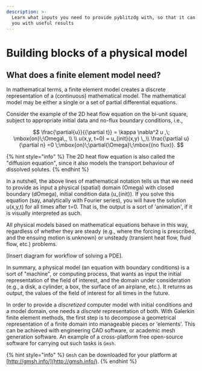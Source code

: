 ```yaml
---
description: >-
  Learn what inputs you need to provide pyblitzdg with, so that it can provide
  you with useful results
---
```


# Building blocks of a physical model

## What does a finite element model need?

In mathematical terms, a finite element model creates a discrete representation of a \(continuous\) mathematical model. The mathematical model may be either a single or a set of partial differential equations.

Consider the example of the 2D heat flow equation on the bi-unit square, subject to appropriate initial data and no-flux boundary conditions, i.e.,

$$
\frac{\partial{u}}{{\partial t}} = \kappa \nabla^2 u ,\; \mbox{on}\;\Omega\,, \\ \\
u(x,y, t=0) = u_{init}(x,y) \,,\\
\frac{\partial u}{\partial n} =0 \;\mbox{on}\;\partial{\Omega}\;\mbox{(no flux)}.
$$

{% hint style="info" %}
 The 2D heat flow equation is also called the "diffusion equation", since it also models the transport behaviour of dissolved solutes.
{% endhint %}

In a nutshell, the above lines of mathematical notation tells us that we need to provide as input a physical \(spatial\) domain \(Omega\) with closed boundary \(dOmega\), initial condition data \(u\_{init}\). If you solve this equation \(say, analytically with Fourier series\), you will have the solution u\(x,y,t\) for all times after t=0. That is, the output is a sort of 'animation', if it is visually interpreted as such.

All physical models based on mathematical equations behave in this way, regardless of whether they are steady \(e.g., where the forcing is prescribed, and the ensuing motion is unknown\) or unsteady \(transient heat flow, fluid flow, etc.\) problems.

\[Insert diagram for workflow of solving a PDE\].

In summary, a physical model \(an equation with boundary conditions\) is a sort of "machine", or computing process, that wants as input the initial representation of the field of interest, and the domain under consideration \(e.g., a disk, a cylinder, a box, the surface of an airplane, etc.\). It returns as output, the values of the field of interest for all times in the future.

In order to provide a _discretized_ computer model with initial conditions and a model domain, one needs a _discrete_ representation of both. With Galerkin finite element methods, the first step is to decompose a geometrical representation of a finite domain into manageable pieces or 'elements'. This can be achieved with engineering CAD software, or academic mesh generation software. An example of a cross-platform free open-source software for carrying out such tasks is `Gmsh`.

{% hint style="info" %}
`Gmsh` can be downloaded for your platform at [http://gmsh.info/](http://gmsh.info/).
{% endhint %}



